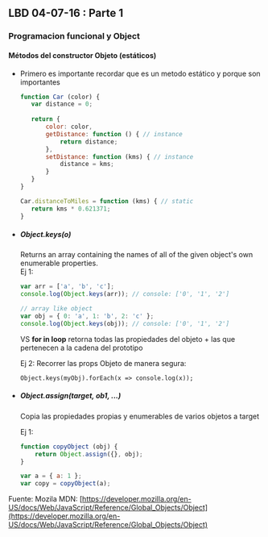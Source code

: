 ## LBD 04-07-16 : Parte 1
### Programacion funcional y Object

#### Métodos del constructor Objeto (estáticos)	
- Primero es importante recordar que es un metodo estático y porque son importantes		
	 ```javascript
	function Car (color) {
		var distance = 0;
		
		return {
			color: color,
			getDistance: function () { // instance
				return distance;
			},
			setDistance: function (kms) { // instance
				distance = kms;
			}
		}
	}
	
	Car.distanceToMiles = function (kms) { // static
		return kms * 0.621371;
	}
	 ```
- ##### Object.keys(o)	
	Returns an array containing the names of all of the given object's own enumerable properties.	
	Ej 1:
	```javascript
	var arr = ['a', 'b', 'c'];
	console.log(Object.keys(arr)); // console: ['0', '1', '2']

	// array like object
	var obj = { 0: 'a', 1: 'b', 2: 'c' };
	console.log(Object.keys(obj)); // console: ['0', '1', '2']

	```
	VS **for in loop** retorna todas las propiedades del objeto + las
	que pertenecen a la cadena del prototipo
	
	Ej 2: Recorrer las props Objeto de manera segura:
	``` 
	Object.keys(myObj).forEach(x => console.log(x));
	```
- ##### Object.assign(target, ob1, ...)	
	Copia las propiedades propias y enumerables de varios objetos a target
	
	Ej 1:
	```javascript
	function copyObject (obj) {
		return Object.assign({}, obj);
	}
	
	var a = { a: 1 };
	var copy = copyObject(a);
	```
	
	
Fuente:	
Mozila MDN: [https://developer.mozilla.org/en-US/docs/Web/JavaScript/Reference/Global_Objects/Object](https://developer.mozilla.org/en-US/docs/Web/JavaScript/Reference/Global_Objects/Object)
